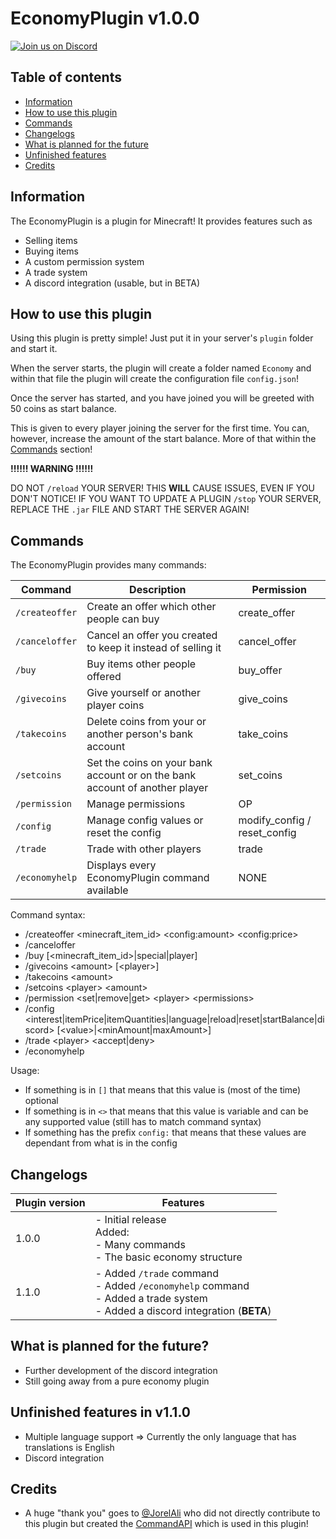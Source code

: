 # EconomyPlugin v1.0.0
[![Join us on Discord](https://img.shields.io/discord/962686449038282753.svg?label=&logo=discord&logoColor=ffffff&color=7389D8&labelColor=6A7EC2)](https://discord.gg/Q7RRjdmERB)

## Table of contents
- [Information](#information)
- [How to use this plugin](#how-to-use-this-plugin)
- [Commands](#commands)
- [Changelogs](#changelogs)
- [What is planned for the future](#what-is-planned-for-the-future)
- [Unfinished features](#unfinished-features-in-v110)
- [Credits](#credits)

## Information
The EconomyPlugin is a plugin for Minecraft! It provides features such as
- Selling items
- Buying items
- A custom permission system
- A trade system
- A discord integration (usable, but in BETA)

## How to use this plugin
Using this plugin is pretty simple! Just put it in your server's `plugin` folder and start it.

When the server starts, the plugin will create a folder named `Economy` and within that file the
plugin will create the configuration file `config.json`!

Once the server has started, and you have joined you will be greeted with 50 coins as start balance.

This is given to every player joining the server for the first time. You can, however, increase the amount
of the start balance. More of that within the [Commands](#commands) section!

**!!!!!!  WARNING  !!!!!!**

DO NOT `/reload` YOUR SERVER! THIS **WILL** CAUSE ISSUES, EVEN IF YOU DON'T NOTICE! IF YOU WANT TO UPDATE A PLUGIN `/stop` YOUR SERVER, REPLACE THE `.jar` FILE AND START THE SERVER AGAIN!

## Commands
The EconomyPlugin provides many commands:

| Command        | Description                                                                 | Permission                   |
|----------------|-----------------------------------------------------------------------------|------------------------------|
| `/createoffer` | Create an offer which other people can buy                                  | create_offer                 |
| `/canceloffer` | Cancel an offer you created to keep it instead of selling it                | cancel_offer                 |
| `/buy`         | Buy items other people offered                                              | buy_offer                    |
| `/givecoins`   | Give yourself or another player coins                                       | give_coins                   |
| `/takecoins`   | Delete coins from your or another person's bank account                     | take_coins                   |
| `/setcoins`    | Set the coins on your bank account or on the bank account of another player | set_coins                    |
| `/permission`  | Manage permissions                                                          | OP                           |
| `/config`      | Manage config values or reset the config                                    | modify_config / reset_config |
| `/trade`       | Trade with other players                                                    | trade                        |
| `/economyhelp` | Displays every EconomyPlugin command available                              | NONE                         |

Command syntax:
- /createoffer <minecraft_item_id> \<config:amount> \<config:price>
- /canceloffer
- /buy [<minecraft_item_id>|special|player]
- /givecoins \<amount> [\<player>]
- /takecoins \<amount>
- /setcoins \<player> \<amount>
- /permission <set|remove|get> \<player> \<permissions>
- /config <interest|itemPrice|itemQuantities|language|reload|reset|startBalance|discord> [\<value>|<minAmount|maxAmount>]
- /trade \<player> \<accept|deny>
- /economyhelp

Usage:
- If something is in `[]` that means that this value is (most of the time) optional
- If something is in `<>` that means that this value is variable and can be any supported value (still has to match command syntax)
- If something has the prefix `config:` that means that these values are dependant from what is in the config

## Changelogs
| Plugin version | Features                                                                                                                                  |
|----------------|-------------------------------------------------------------------------------------------------------------------------------------------|
| 1.0.0          | - Initial release <br/> Added: <br/>- Many commands<br/>- The basic economy structure                                                     |
| 1.1.0          | - Added `/trade` command <br/> - Added `/economyhelp` command <br/> - Added a trade system <br/> - Added a discord integration (**BETA**) |

## What is planned for the future?
- Further development of the discord integration
- Still going away from a pure economy plugin

## Unfinished features in v1.1.0
- Multiple language support => Currently the only language that has translations is English
- Discord integration

## Credits
- A huge "thank you" goes to [@JorelAli](https://jorel.dev/) who did not directly contribute to this plugin but created the [CommandAPI](https://github.com/JorelAli/CommandAPI) which is used in this plugin!